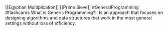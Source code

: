[[Egyptian Multiplication]] [[Prime Sieve]]
#GeneralProgramming #flashcards
What is Generic Programming?:: Is an approach that focuses on designing algorithms and data structures that work in the most general settings without loss of efficiency.
<!--SR:!2024-09-27,3,250-->
